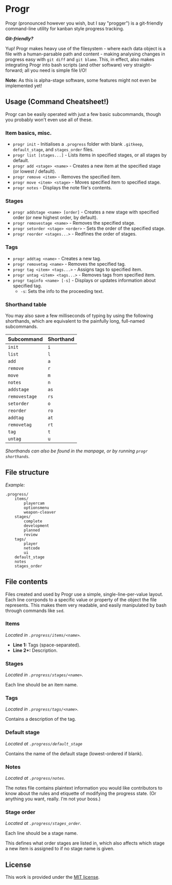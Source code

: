 # Progr
Progr (pronounced however you wish, but I say "progger") is a git-friendly command-line utility for kanban style progress tracking.

**_Git-friendly?_**

Yup! Progr makes heavy use of the filesystem - where each data object is a file with a human-parsable path and content - making analysing changes in progress easy with `git diff` and `git blame`. This, in effect, also makes integrating Progr into bash scripts (and other software) very straight-forward; all you need is simple file I/O!

**Note:** As this is alpha-stage software, some features might not even be implemented yet!

## Usage (Command Cheatsheet!)
Progr can be easily operated with just a few basic subcommands, though you probably won't even use all of these.

### Item basics, misc.
- `progr init` - Initialises a `.progress` folder with blank `.gitkeep`, `default_stage`, and `stages_order` files.
- `progr list [stages...]` - Lists items in specified stages, or all stages by default.
- `progr add <stage> <name>` - Creates a new item at the specified stage (or lowest / default).
- `progr remove <item>` - Removes the specified item.
- `progr move <item> <stage>` - Moves specified item to specified stage.
- `progr notes` - Displays the note file's contents.

### Stages
- `progr addstage <name> [order]` - Creates a new stage with specified order (or new highest order, by default).
- `progr removestage <name>` - Removes the specified stage.
- `progr setorder <stage> <order>` - Sets the order of the specified stage.
- `progr reorder <stages...>` - Redfines the order of stages.

### Tags
- `progr addtag <name>` - Creates a new tag.
- `progr removetag <name>` - Removes the specified tag.
- `progr tag <item> <tags...>` - Assigns tags to specified item.
- `progr untag <item> <tags...>` - Removes tags from specified item.
- `progr taginfo <name> [-s]` - Displays or updates information about specified tag.
    - `-s`: Sets the info to the proceeding text.

### Shorthand table
You may also save a few milliseconds of typing by using the following shorthands, which are equivalent to the painfully long, full-named subcommands.

| Subcommand    | Shorthand |
|---------------|-----------|
| `init`        | `i`       |
| `list`        | `l`       |
| `add`         | `a`       |
| `remove`      | `r`       |
| `move`        | `m`       |
| `notes`       | `n`       |
| `addstage`    | `as`      |
| `removestage` | `rs`      |
| `setorder`    | `o`       |
| `reorder`     | `ro`      |
| `addtag`      | `at`      |
| `removetag`   | `rt`      |
| `tag`         | `t`       |
| `untag`       | `u`       |

*Shorthands can also be found in the manpage, or by running `progr shorthands`.*

## File structure

*Example:*
```
.progress/
    items/
        playercam
        optionsmenu
        weapon-cleaver
    stages/
        complete
        development
        planned
        review
    tags/
        player
        netcode
        ui
    default_stage
    notes
    stages_order
```

## File contents
Files created and used by Progr use a simple, single-line-per-value layout. Each line corrponds to a specific value or property of the object the file represents. This makes them very readable, and easily manipulated by bash through commands like `sed`.

### Items
*Located in `.progress/items/<name>`.*

- **Line 1:** Tags (space-separated).
- **Line 2+:** Description.

### Stages
*Located in `.progress/stages/<name>`.*

Each line should be an item name.

### Tags
*Located in `.progress/tags/<name>`.*

Contains a description of the tag.

### Default stage
*Located at `.progress/default_stage`*

Contains the name of the default stage (lowest-ordered if blank).

### Notes
*Located at `.progress/notes`.*

The notes file contains plaintext information you would like contributors to know about the rules and etiquette of modifying the progress state. (Or anything you want, really. I'm not your boss.)

### Stage order
*Located at `.progress/stages_order`.*

Each line should be a stage name.

This defines what order stages are listed in, which also affects which stage a new item is assigned to if no stage name is given.

## License
This work is provided under the [MIT license](https://choosealicense.com/licenses/mit/).